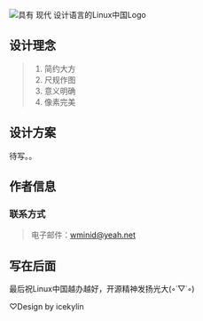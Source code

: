 ![具有 现代 设计语言的Linux中国Logo](https://github.com/ice-kylin/logo/blob/master/icekylin-design/Show/Logo-Show-Title.png)

## 设计理念
> 1. 简约大方
> 2. 尺规作图
> 3. 意义明确
> 4. 像素完美

## 设计方案
待写。。

## 作者信息
### 联系方式
> 电子邮件：wminid@yeah.net

## 写在后面
最后祝Linux中国越办越好，开源精神发扬光大(◦˙▽˙◦)

♡Design by icekylin
